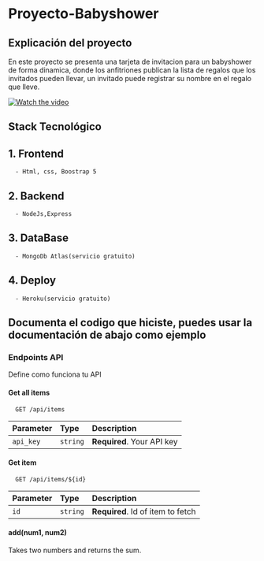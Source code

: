# Proyecto-Babyshower

## Explicación del proyecto
En este proyecto se presenta una tarjeta de invitacion para un babyshower de forma dinamica, donde los anfitriones publican la lista de regalos que los invitados pueden llevar, un invitado puede registrar su nombre en el regalo que lleve.



[![Watch the video](https://i.imgur.com/vKb2F1B.png)](https://youtu.be/vt5fpE0bzSY)

## Stack Tecnológico 
## 1. Frontend
      - Html, css, Boostrap 5
## 2. Backend
      - NodeJs,Express 
## 3. DataBase
      - MongoDb Atlas(servicio gratuito)
## 4. Deploy
      - Heroku(servicio gratuito)

## Documenta el codigo que hiciste, puedes usar la documentación de abajo como ejemplo
### Endpoints API
Define como funciona tu API

#### Get all items

```http
  GET /api/items
```

| Parameter | Type     | Description                |
| :-------- | :------- | :------------------------- |
| `api_key` | `string` | **Required**. Your API key |

#### Get item

```http
  GET /api/items/${id}
```

| Parameter | Type     | Description                       |
| :-------- | :------- | :-------------------------------- |
| `id`      | `string` | **Required**. Id of item to fetch |

#### add(num1, num2)

Takes two numbers and returns the sum.


